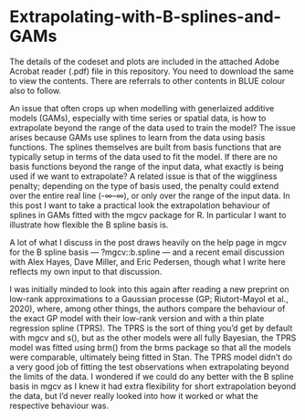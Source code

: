 # Extrapolating-with-B-splines-and-GAMs

The details of the codeset and plots are included in the attached Adobe Acrobat reader (.pdf) file in this repository. 
You need to download the same to view the contents. There are referrals to other contents in BLUE colour also to follow.

 An issue that often crops up when modelling with generlaized additive models (GAMs), especially with time series or spatial data, is how to extrapolate beyond the range of the data used to train the model? The issue arises because GAMs use splines to learn from the data using basis functions. The splines themselves are built from basis functions that are typically setup in terms of the data used to fit the model. If there are no basis functions beyond the range of the input data, what exactly is being used if we want to extrapolate? A related issue is that of the wiggliness penalty; depending on the type of basis used, the penalty could extend over the entire real line (-∞–∞), or only over the range of the input data. In this post I want to take a practical look the extrapolation behaviour of splines in GAMs fitted with the mgcv package for R. In particular I want to illustrate how flexible the B spline basis is.

A lot of what I discuss in the post draws heavily on the help page in mgcv for the B spline basis — ?mgcv::b.spline — and a recent email discussion with Alex Hayes, Dave Miller, and Eric Pedersen, though what I write here reflects my own input to that discussion.

I was initially minded to look into this again after reading a new preprint on low-rank approximations to a Gaussian processe (GP; Riutort-Mayol et al., 2020), where, among other things, the authors compare the behaviour of the exact GP model with their low-rank version and with a thin plate regression spline (TPRS). The TPRS is the sort of thing you’d get by default with mgcv and s(), but as the other models were all fully Bayesian, the TPRS model was fitted using brm() from the brms package so that all the models were comparable, ultimately being fitted in Stan. The TPRS model didn’t do a very good job of fitting the test observations when extrapolating beyond the limits of the data. I wondered if we could do any better with the B spline basis in mgcv as I knew it had extra flexibility for short extrapolation beyond the data, but I’d never really looked into how it worked or what the respective behaviour was. 
